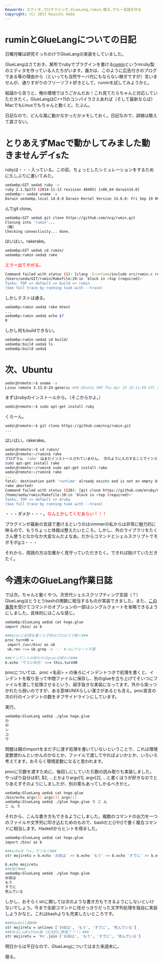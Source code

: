 ```yaml
---
Keywords: エディタ,プログラミング,GlueLang,rumin,寝る,グルー言語を作る
Copyright: (C) 2017 Ryuichi Ueda
---
```


# ruminとGlueLangについての日記
日曜月曜は研究そっちのけでGlueLangの実装をしていました。

GlueLangはさておき、某所でrubyでプラグインを書ける<a href="https://github.com/ncq/rumin" target="_blank">rumin</a>というmruby製のエディタを作っている人たちがいます。誰かは、このように広告付きのブログである等の理由から（といっても当然サーバ代にもならない稼ぎですが）言いませんが、通りすがりのフリーソフト好きとして、ruminを試してみようかと。

結論から言うと、俺の環境ではうごかんだお！これ見てたらちゃんと対応していただきたく。GlueLangはC++11のコンパイラさえあれば（そして最新ならば）MacでもLinuxでもちゃんと動くど。たぶん。

<!--more-->

日記なので、どんな風に動かなかったかメモしておく。日記なので、誤植は敢えて直さない。

<h1>とりあえずMacで動かしてみました動きませんデイsた</h1>

rubyは・・・入っている。この前、ちょっとしたシミュレーションをするために久しぶりに書いてみた。
```bash
uedambp:GIT ueda$ ruby -v
ruby 2.1.5p273 (2014-11-13 revision 48405) [x86_64-darwin14.0]
uedambp:~ ueda$ uname -a
Darwin uedambp.local 14.0.0 Darwin Kernel Version 14.0.0: Fri Sep 19 00:26:44 PDT 2014; root:xnu-2782.1.97~2/RELEASE_X86_64 x86_64
```

んでgit clone。

```bash
uedambp:GIT ueda$ git clone https://github.com/ncq/rumin.git
Cloning into 'rumin'...
（略）
Checking connectivity... done.
```

はいはい。rakerake。

```bash
uedambp:GIT ueda$ cd rumin/
uedambp:rumin ueda$ rake
```

<span style="color:red">エラー出てやがる。</span>

```bash
Command failed with status (1): [clang -Iruntime/include src/rumin.c runtim...]
/Users/ueda/GIT/rumin/Rakefile:29:in `block in <top (required)>'
Tasks: TOP => default => build => rumin
(See full trace by running task with --trace)
```

しかしテストは通る。

```bash
uedambp:rumin ueda$ rake mtest
...
uedambp:rumin ueda$ echo $?
0
```

しかし何もbuildできない。

```bash
uedambp:rumin ueda$ cd build/
uedambp:build ueda$ ls
uedambp:build ueda$ 
```

<h1>次、Ubuntu</h1>

```bash
ueda\@remote:~$ uname -a
Linux remote 3.13.0-24-generic #46-Ubuntu SMP Thu Apr 10 19:11:08 UTC 2014 x86_64 x86_64 x86_64 GNU/Linux
```

まずはrubyのインストールから。（そこからかよ。）
```bash
ueda\@remote:~$ sudo apt-get install ruby
```

くろーん。

```bash
ueda\@remote:~$ git clone https://github.com/ncq/rumin.git
...
```

はいはい。rakerake。

```bash
ueda\@remote:~$ cd rumin/
ueda\@remote:~/rumin$ rake
プログラム 'rake' はまだインストールされていません。 次のように入力することでインストールできます:
sudo apt-get install rake
ueda\@remote:~/rumin$ sudo apt-get install rake
ueda\@remote:~/rumin$ rake
...
fatal: destination path 'runtime' already exists and is not an empty directory.
rake aborted!
Command failed with status (128): [git clone https://github.com/mruby/mruby.g...]
/home/ueda/rumin/Rakefile:10:in `block in <top (required)>'
Tasks: TOP => default => mruby
(See full trace by running task with --trace)
```

・・・ダメか・・・。<span style="color:red">なんとかしてくだあらい！！！</span>

プラグインが最新の言語で書けるというのはvimmerの私からは非常に魅力的に映るので、もうちょっと体裁は整えたいところ。しかし、外のライブラリをたくさん使うとなかなか大変なんだよなあ。だからコマンドとシェルスクリプトでモボモボgコ・・・

それから、周囲の方は生暖かく見守っていただきたく。できれば助けていただきたく。


<h1>今週末のGlueLang作業日誌</h1>

では次。ちゃんと動くやつ。次世代シェルスクリプティング言語（？）GlueLangはとうとうbashの関数に相当するものが実装できました。また、<a href="/?post=04884" title="glueで年末年始シェル芸問題集を解いた雑感（Q4まで）" target="_blank">この事態</a>を受けてコマンドのオプションの一部はシングルクォートを省略できるようにしました。具体的にはこんな感じ。

```bash
uedambp:GlueLang ueda$ cat hoge.glue 
import /bin/ as b

###procに処理を書くと子供のプロセスで動く###
proc turn90 =
 import /usr/bin/ as ub
 ub.rev >>= ub.grep -o '.' #-oにクォート不要

###インデントの終わりがprocの終わり###
b.echo 'ウコンの力' >>= this.turn90
```

procについては、proc <名前> = の後ろにインデントつきで処理を書くと、インデントを取り去って中間ファイルに保存し、別のglueを立ち上げてそいつにファイルを渡して処理させるという、超手抜きな実装になってます。外から突っつかれたら弱いのですが、ある意味UNIXらしい潔さがあるとも言え。proc宣言の次の行のインデントの数をオフサイドラインにしています。

実行。

```bash
uedambp:GlueLang ueda$ ./glue hoge.glue 
力
の
ン
コ
ウ
```

問題は親のimportをまだ子に渡す処理を書いていないということで、これは環境変数使わんといかんのかなとか、ファイルで渡してやればよいかとか、いろいろ考えてます。おそらく環境変数になると思われます。

procに引数を渡すために、後回しにしていた引数の読み取りも実装しました。やっぱり自分は$1, $2, ...とかよりargv[1], argv[2], ...と書くほうが好きなのでとりあえずそのようにしましたが、別の案もあってしかるべきかと。

```bash
uedambp:GlueLang ueda$ cat hoge.glue 
/bin/echo argv[2] argv[3] argv[1]
uedambp:GlueLang ueda$ ./glue hoge.glue う こ ん
こ ん う
```

それから、こんな書き方もできるようにしました。複数のコマンドの出力を一つのファイルや文字列に叩き込むためのもので、bashだと{}や()で書く複合コマンドに相当します。Haskellからヒントを得ました。

```bash
uedambp:GlueLang ueda$ cat hoge.glue 
import /bin/ as b

###echoを「>>」でつなぐ###
str mojiretu = b.echo 'お前は' >> b.echo 'もう' >> b.echo 'すでに' >> b.echo '死んでいる'

b.echo mojiretu
###実行###
uedambp:GlueLang ueda$ ./glue hoge.glue 
お前は
もう
すでに
死んでいる
```

しかし、おそらくstrに関しては次のような書き方もできるようにしないといけないでしょう。今まで全部コマンドに任せっきりだった文字列処理を独自に実装しようかなと。これはbashよりも充実したいところです。

```bash
###Haskell風###
str mojiretu = unlines ['お前は', 'もう', 'すでに', '死んでいる']
###あるいはPython風（文法的に無理？？？）###
str mojiretu = '¥n'.join ['お前は', 'もう', 'すでに', '死んでいる']
```

明日からは平日なので、GlueLangについてはまた来週末に。


寝る。
